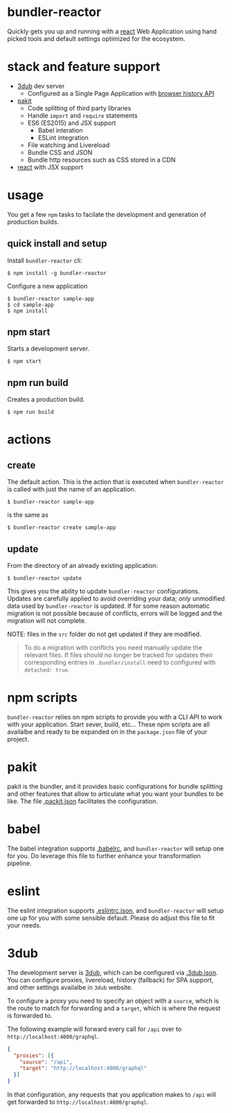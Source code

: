 # bundler-reactor

Quickly gets you up and running with a [react](https://facebook.github.io/react/) Web Application using hand picked tools and default settings optimized for the ecosystem.

# stack and feature support

- [3dub](https://github.com/MiguelCastillo/3dub) dev server
  - Configured as a Single Page Application with [browser history API](https://github.com/bripkens/connect-history-api-fallback)
- [pakit](https://github.com/MiguelCastillo/pakit)
  - Code splitting of third party libraries
  - Handle `import` and `require` statements
  - ES6 (ES2015) and JSX support
    - Babel interation
    - ESLint integration
  - File watching and Livereload
  - Bundle CSS and JSON
  - Bundle http resources such as CSS stored in a CDN
- [react](https://facebook.github.io/react/) with JSX support


# usage

You get a few `npm` tasks to facilate the development and generation of production builds.


## quick install and setup

Install `bundler-reactor` cli:

```
$ npm install -g bundler-reactor
```

Configure a new application

```
$ bundler-reactor sample-app
$ cd sample-app
$ npm install
```


## npm start

Starts a development server.

```
$ npm start
```


## npm run build

Creates a production build.

```
$ npm run build
```


# actions

## create

The default action. This is the action that is executed when `bundler-reactor` is called with just the name of an application.

```
$ bundler-reactor sample-app
```

is the same as

```
$ bundler-reactor create sample-app
```

## update


From the directory of an already existing application:

```
$ bundler-reactor update
```

This gives you the ability to update `bundler-reactor` configurations. Updates are carefully applied to avoid overriding your data; *only* unmodified data used by `bundler-reactor` is updated. If for some reason automatic migration is not possible because of conflicts, errors will be logged and the migration will not complete.

NOTE: files in the `src` folder do not get updated if they are modified.

> To do a migration with conflicts you need manually update the relevant files. If files should no longer be tracked for updates their corresponding entries in `.bundler/install` need to configured with `detached: true`.


# npm scripts

`bundler-reactor` relies on npm scripts to provide you with a CLI API to work with your application. Start sever, build, etc... These npm scripts are all availalbe and ready to be expanded on in the `package.json` file of your project.

# pakit

pakit is the bundler, and it provides basic configurations for bundle splitting and other features that allow to articulate what you want your bundles to be like. The file [.packit.json](https://github.com/MiguelCastillo/bundler-reactor/blob/master/template/base/.packit.json) facilitates the configuration.

# babel

The babel integration supports [.babelrc](http://babeljs.io/docs/usage/babelrc/), and `bundler-reactor` will setup one for you. Do leverage this file to further enhance your transformation pipeline.

# eslint

The eslint integration supports [.eslintrc.json](http://eslint.org/docs/user-guide/configuring#configuration-file-formats), and `bundler-reactor` will setup one up for you with some sensible default. Please do adjust this file to fit your needs.

# 3dub

The development server is [3dub](https://github.com/MiguelCastillo/3dub), which can be configured via [.3dub.json](https://github.com/MiguelCastillo/bundler-reactor/blob/master/template/base/.3dub.json). You can configure proxies, livereload, history (fallback) for SPA support, and other settings availalbe in `3dub` website.

To configure a proxy you need to specify an object with a `source`, which is the route to match for forwarding and a `target`, which is where the request is forwarded to.

The following example will forward every call for `/api` over to `http://localhost:4000/graphql`.

``` json
{
  "proxies": [{
    "source": "/api",
    "target": "http://localhost:4000/graphql"
  }]
}
```

In that configuration, any requests that you application makes to `/api` will get forwarded to `http://localhost:4000/graphql`.
